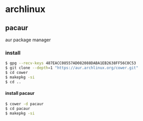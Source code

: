 archlinux
====


## pacaur

aur package manager

### install


```bash
$ gpg --recv-keys 487EACC08557AD082088DABA1EB2638FF56C0C53
$ git clone --depth=1 "https://aur.archlinux.org/cower.git"
$ cd cower
$ makepkg -si
$ cd ..
```

#### install pacaur

```bash
$ cower -d pacaur
$ cd pacaur
$ makepkg -si
```
